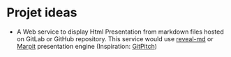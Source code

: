 # Projet ideas

- A Web service to display Html Presentation from markdown files hosted on GitLab or GitHub repository. This service would use [reveal-md](https://github.com/webpro/reveal-md) or [Marpit](https://marpit.marp.app/) presentation engine (Inspiration: [GitPitch](https://gitpitch.com/))
